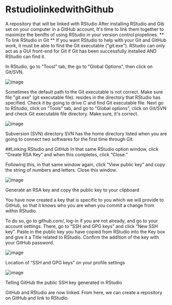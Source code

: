 # RstudiolinkedwithGithub
A repository that will be linked with RStudio
After installing RStudio and Gib set on your computer in a GitHub account, It's time to link them together to maximize the benifts of using RStudio in your version control piopelines. 
**
To link RStudio in Git
**
If you want RStudio to help with your Git and GitHub work, it must be able to find the Git executable ("git.exe").
RStudio can only act as a GUI front-end for Git if Git has been successfully installed AND RStudio can find it.

In RStudio, go to "Toosl" tab, the go to "Global Options", then click on Git/SVN. 

![image](https://user-images.githubusercontent.com/59471339/113384718-3e656f80-93b9-11eb-9522-4e9f15b2fe41.png)

Sometimes the default path to the Git executable is not correct. 
Make sure file "git.exe" (git executable file). resides in the directory that RStudio has specified. Check it by going to drive C and find Git executable file. Next go to RStudio, click on "Tools" tab, and go to "Global options", click on Git/SVN and check Git executable file directory. Make sure, it's correct. 

![image](https://user-images.githubusercontent.com/59471339/113384675-25f55500-93b9-11eb-80a1-fffcae02c7a5.png)

Subversion (SVN) directory
SVN has the home directory listed when you are going to connect two softwares for the first time through Git.

##Linking RStudio and GitHub
In that same RStudio option window, click “Create RSA Key” and when this completes, click “Close.”

Following this, in that same window again, click “View public key” and copy the string of numbers and letters. Close this window.

![image](https://user-images.githubusercontent.com/59471339/113386739-7373c100-93bd-11eb-8009-a9bfa29766cf.png)

Generate an RSA key and copy the public key to your clipboard

You have now created a key that is specific to you which we will provide to GitHub, so that it knows who you are when you commit a change from within RStudio.

To do so, go to github.com/, log-in if you are not already, and go to your account settings. There, go to “SSH and GPG keys” and click “New SSH key”. Paste in the public key you have copied from RStudio into the Key box and give it a Title related to RStudio. Confirm the addition of the key with your GitHub password.

![image](https://user-images.githubusercontent.com/59471339/113386789-8dad9f00-93bd-11eb-81a7-ef624f600847.png)



Location of “SSH and GPG keys” on your profile settings


![image](https://user-images.githubusercontent.com/59471339/113386797-93a38000-93bd-11eb-8bb4-af96a18a7762.png)


Telling GitHub the public SSH key generated in RStudio

GitHub and RStudio are now linked. From here, we can create a repository on GitHub and link to RStudio.




